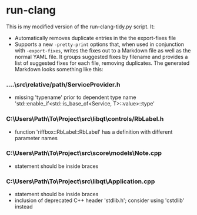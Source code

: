 # run-clang
This is my modified version of the run-clang-tidy.py script. It:
* Automatically removes duplicate entries in the the export-fixes file
* Supports a new `-pretty-print` options that, when used in conjunction with `-export-fixes`, writes the fixes out to a Markdown file
as well as the normal YAML file. It groups suggested fixes by filename and provides a list of suggested fixes for each file, removing
duplicates. The generated Markdown looks something like this:

### ..\..\src\relative/path/ServiceProvider.h
* missing 'typename' prior to dependent type name 'std::enable_if<std::is_base_of<Service, T>::value>::type'

### C:\Users\Path\To\Project\src\libqt\controls/RbLabel.h
* function 'riffbox::RbLabel::RbLabel' has a definition with different parameter names

### C:\Users\Path\To\Project\src\score\models\Note.cpp
* statement should be inside braces

### C:\Users\Path\To\Project\src\libqt\Application.cpp
* statement should be inside braces
* inclusion of deprecated C++ header 'stdlib.h'; consider using 'cstdlib' instead